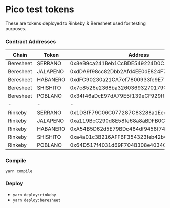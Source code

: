 # Pico test tokens

These are tokens deployed to Rinkeby & Beresheet used for testing purposes.

### Contract Addresses
| Chain     | Token     | Address   |
| --------- | --------- | --------- |
| Beresheet | SERRANO   | 0x8eB9ca241Beb1CcBDE549224D0C448766DeAe2D2 |
| Beresheet | JALAPENO  | 0xdDA9f98cc82Dbb2Afd4EE0dE824F7dAEdC64b9ff |
| Beresheet | HABANERO  | 0xdFC90230a21CA7ef7800933fe9E72d7D654Bd110 |
| Beresheet | SHISHITO  | 0x7c8526e2368ba32603693270179C7A70740F0FaD |
| Beresheet | POBLANO   | 0x34f46aDcE97dA79E5f139eCF929ff4539956ece8 |
| - | -   | - |
| Rinkeby | SERRANO   | 0x1D3fF79C06C077287C83288a1Eed89Eb09F6c46e |
| Rinkeby | JALAPENO  | 0xa119BcC290d8E58fe68a8aBDFB0CF7f5dAC993dF |
| Rinkeby | HABANERO  | 0xA54B5D62d5E79BDc484df9458f74dF2d6A5674c7 |
| Rinkeby | SHISHITO  | 0xa4a01c3B216AFFBF354323feb42b623A27d348Fa |
| Rinkeby | POBLANO   | 0x64D517f4031d69F704B308e4034CE1D559F93489 |

### Compile
`yarn compile`

### Deploy

- `yarn deploy:rinkeby`
- `yarn deploy:beresheet`